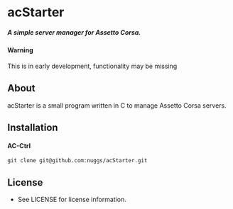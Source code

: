 acStarter
======
##### A simple server manager for Assetto Corsa.

#### Warning
This is in early development, functionality may be missing

## About
acStarter is a small program written in C to manage Assetto Corsa servers.

## Installation

#### AC-Ctrl
```
git clone git@github.com:nuggs/acStarter.git
```

## License
 * See LICENSE for license information.